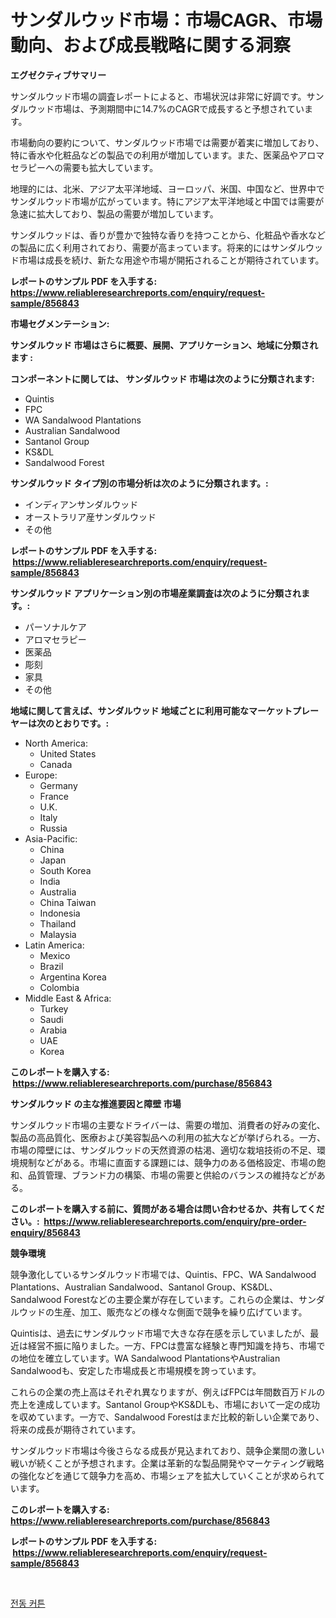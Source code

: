 <p><h1>サンダルウッド市場：市場CAGR、市場動向、および成長戦略に関する洞察</h1></p><p><strong>エグゼクティブサマリー</strong></p>
<p><p>サンダルウッド市場の調査レポートによると、市場状況は非常に好調です。サンダルウッド市場は、予測期間中に14.7%のCAGRで成長すると予想されています。</p><p>市場動向の要約について、サンダルウッド市場では需要が着実に増加しており、特に香水や化粧品などの製品での利用が増加しています。また、医薬品やアロマセラピーへの需要も拡大しています。</p><p>地理的には、北米、アジア太平洋地域、ヨーロッパ、米国、中国など、世界中でサンダルウッド市場が広がっています。特にアジア太平洋地域と中国では需要が急速に拡大しており、製品の需要が増加しています。</p><p>サンダルウッドは、香りが豊かで独特な香りを持つことから、化粧品や香水などの製品に広く利用されており、需要が高まっています。将来的にはサンダルウッド市場は成長を続け、新たな用途や市場が開拓されることが期待されています。</p></p>
<p><strong>レポートのサンプル PDF を入手する: <a href="https://www.reliableresearchreports.com/enquiry/request-sample/856843">https://www.reliableresearchreports.com/enquiry/request-sample/856843</a></strong></p>
<p><strong>市場セグメンテーション:</strong></p>
<p><strong> サンダルウッド 市場はさらに概要、展開、アプリケーション、地域に分類されます :</strong></p>
<p><strong>コンポーネントに関しては、 サンダルウッド 市場は次のように分類されます: &nbsp;</strong></p>
<p><ul><li>Quintis</li><li>FPC</li><li>WA Sandalwood Plantations</li><li>Australian Sandalwood</li><li>Santanol Group</li><li>KS&DL</li><li>Sandalwood Forest</li></ul></p>
<p><strong> サンダルウッド タイプ別の市場分析は次のように分類されます。:</strong></p>
<p><ul><li>インディアンサンダルウッド</li><li>オーストラリア産サンダルウッド</li><li>その他</li></ul></p>
<p><strong>レポートのサンプル PDF を入手する: &nbsp;<a href="https://www.reliableresearchreports.com/enquiry/request-sample/856843">https://www.reliableresearchreports.com/enquiry/request-sample/856843</a></strong></p>
<p><strong> サンダルウッド アプリケーション別の市場産業調査は次のように分類されます。:</strong></p>
<p><ul><li>パーソナルケア</li><li>アロマセラピー</li><li>医薬品</li><li>彫刻</li><li>家具</li><li>その他</li></ul></p>
<p><strong>地域に関して言えば、サンダルウッド 地域ごとに利用可能なマーケットプレーヤーは次のとおりです。:</strong></p>
<p><ul>
    <li>
        North America:
        <ul>
            <li>United States</li>
            <li>Canada</li>
        </ul>
    </li>
    <li>
        Europe:
        <ul>
            <li>Germany</li>
            <li>France</li>
            <li>U.K.</li>
            <li>Italy</li>
            <li>Russia</li>
        </ul>
    </li>
    <li>
        Asia-Pacific:
        <ul>
            <li>China</li>
            <li>Japan</li>
            <li>South Korea</li>
            <li>India</li>
            <li>Australia</li>
            <li>China Taiwan</li>
            <li>Indonesia</li>
            <li>Thailand</li>
            <li>Malaysia</li>
        </ul>
    </li>
    <li>
        Latin America:
        <ul>
            <li>Mexico</li>
            <li>Brazil</li>
            <li>Argentina Korea</li>
            <li>Colombia</li>
        </ul>
    </li>
    <li>
        Middle East & Africa:
        <ul>
            <li>Turkey</li>
            <li>Saudi</li>
            <li>Arabia</li>
            <li>UAE</li>
            <li>Korea</li>
        </ul>
    </li>
    </ul></p>
<p><strong>このレポートを購入する: &nbsp;<a href="https://www.reliableresearchreports.com/purchase/856843">https://www.reliableresearchreports.com/purchase/856843</a></strong></p>
<p><strong>サンダルウッド の主な推進要因と障壁 市場</strong></p>
<p><p>サンダルウッド市場の主要なドライバーは、需要の増加、消費者の好みの変化、製品の高品質化、医療および美容製品への利用の拡大などが挙げられる。一方、市場の障壁には、サンダルウッドの天然資源の枯渇、適切な栽培技術の不足、環境規制などがある。市場に直面する課題には、競争力のある価格設定、市場の飽和、品質管理、ブランド力の構築、市場の需要と供給のバランスの維持などがある。</p></p>
<p><strong>このレポートを購入する前に、質問がある場合は問い合わせるか、共有してください。:&nbsp; <a href="https://www.reliableresearchreports.com/enquiry/pre-order-enquiry/856843">https://www.reliableresearchreports.com/enquiry/pre-order-enquiry/856843</a></strong></p>
<p><strong>競争環境</strong></p>
<p><p>競争激化しているサンダルウッド市場では、Quintis、FPC、WA Sandalwood Plantations、Australian Sandalwood、Santanol Group、KS&DL、Sandalwood Forestなどの主要企業が存在しています。これらの企業は、サンダルウッドの生産、加工、販売などの様々な側面で競争を繰り広げています。</p><p>Quintisは、過去にサンダルウッド市場で大きな存在感を示していましたが、最近は経営不振に陥りました。一方、FPCは豊富な経験と専門知識を持ち、市場での地位を確立しています。WA Sandalwood PlantationsやAustralian Sandalwoodも、安定した市場成長と市場規模を誇っています。</p><p>これらの企業の売上高はそれぞれ異なりますが、例えばFPCは年間数百万ドルの売上を達成しています。Santanol GroupやKS&DLも、市場において一定の成功を収めています。一方で、Sandalwood Forestはまだ比較的新しい企業であり、将来の成長が期待されています。</p><p>サンダルウッド市場は今後さらなる成長が見込まれており、競争企業間の激しい戦いが続くことが予想されます。企業は革新的な製品開発やマーケティング戦略の強化などを通じて競争力を高め、市場シェアを拡大していくことが求められています。</p></p>
<p><strong>このレポートを購入する: &nbsp; <a href="https://www.reliableresearchreports.com/purchase/856843">https://www.reliableresearchreports.com/purchase/856843</a></strong></p>
<p><strong>レポートのサンプル PDF を入手する: &nbsp;<a href="https://www.reliableresearchreports.com/enquiry/request-sample/856843">https://www.reliableresearchreports.com/enquiry/request-sample/856843</a></strong><strong></strong></p>
<p>&nbsp;</p>
<p><p><a href="https://github.com/lzuwsfreyoq70/Market-Research-Report-List-1/blob/main/875748915815.md">전동 커튼</a></p></p>